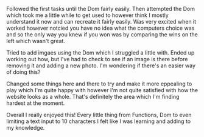 Followed the first tasks until the Dom fairly easily. Then attempted the Dom which took me a little while to get used to however think I mostly understand it now and can recreate it fairly easily. Was very excited when it worked however notcied you have no idea what the computers choice was and so the only way you knew if you won was by comparing the wins on the left which wasn't great.

Tried to add imgaes using the Dom which I struggled a little with. Ended up working out how, but I've had to check to see if an image is there before removing it and adding a new photo. I'm wondering if there's an easier way of doing this?

Changed some things here and there to try and make it more eppealing to play which I'm quite happy with however I'm not quite satisfied with how the website looks as a whole. That's definitely the area which I'm finding hardest at the moment.

Overall I really enjoyed this! Every little thing from Functions, Dom to even limiting a text input to 10 characters I felt like I was learning and adding to my knowledge.
